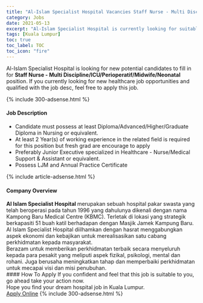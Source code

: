 ```yaml
---
title: "Al-Islam Specialist Hospital Vacancies Staff Nurse - Multi Discipline/ICU/Perioperatif/Midwife/Neonatal" 
category: Jobs 
date: 2021-05-13 
excerpt: "Al-Islam Specialist Hospital is currently looking for suitable person to fill in the Staff Nurse - Multi Discipline/ICU/Perioperatif/Midwife/Neonatal which positioned at Kuala Lumpur" 
tags: [Kuala Lumpur] 
toc: true 
toc_label: TOC 
toc_icon: "fire" 
--- 
```


<p>Al-Islam Specialist Hospital is looking for new potential candidates to fill in for <b>Staff Nurse - Multi Discipline/ICU/Perioperatif/Midwife/Neonatal</b> position. If you currently looking for new healthcare job opportunities and qualified with the job desc, feel free to apply this job.
</p>{% include 300-adsense.html %} 
<div><div><h4>Job Description</h4></div><div><div><span><div><ul><li>Candidate must possess at least Diploma/Advanced/Higher/Graduate Diploma in Nursing or equivalent.</li><li>At least 2&#160;Year(s) of working experience in the related field is required for this position but fresh grad are encourage to apply</li><li>Preferably Junior Executive specialized in Healthcare - Nurse/Medical Support &amp; Assistant or equivalent.</li><li>Possess LJM and Annual Practice Certificate</li></ul></div></span></div></div></div> 
{% include article-adsense.html %} 
<div><div><h4>Company Overview</h4></div><div><div><span><div><div><strong>Al Islam Specialist Hospital </strong>merupakan sebuah hospital pakar swasta yang telah beroperasi pada tahun 1996 yang dahulunya dikenali dengan nama Kampong Baru Medical Centre (KBMC). Terletak di lokasi yang strategik berkapasiti 51 buah katil berhadapan dengan Masjik Jamek Kampung Baru.&#160; Al Islam Specialist Hospital diilhamkan dengan hasrat menggabungkan aspek ekonomi dan kebajikan untuk merealisasikan satu cabang perkhidmatan kepada masyarakat.</div>
<div>Berazam untuk memberikan perkhidmatan terbaik secara menyeluruh kepada para pesakit yang meliputi aspek fizikal, psikologi, mental dan rohani. Juga berusaha meningkatkan tahap dan memperbaiki perkhidmatan untuk mecapai visi dan misi penubuhan.</div></div></span></div></div></div> 
#### How To Apply 
If you confident and feel that this job is suitable to you, go ahead take your action now. <br/> 
Hope you find your dream hospital job in Kuala Lumpur. <br/> 
<a href="https://www.jobstreet.com.my/en/job/staff-nurse-multi-discipline-icu-perioperatif-midwife-neonatal-4555336?jobId=jobstreet-my-job-4555336" class="btn btn--warning" target="_blank" rel="nofollow noopenner">Apply Online</a> 
{% include 300-adsense.html %} 